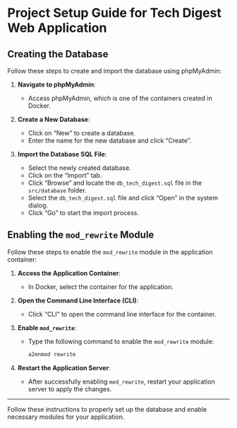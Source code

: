 # Project Setup Guide for Tech Digest Web Application

## Creating the Database

Follow these steps to create and import the database using phpMyAdmin:

1. **Navigate to phpMyAdmin**:
   - Access phpMyAdmin, which is one of the containers created in Docker.

2. **Create a New Database**:
   - Click on “New” to create a database.
   - Enter the name for the new database and click “Create”.

3. **Import the Database SQL File**:
   - Select the newly created database.
   - Click on the “Import” tab.
   - Click “Browse” and locate the `db_tech_digest.sql` file in the `src/database` folder.
   - Select the `db_tech_digest.sql` file and click “Open” in the system dialog.
   - Click “Go” to start the import process.

## Enabling the `mod_rewrite` Module

Follow these steps to enable the `mod_rewrite` module in the application container:

1. **Access the Application Container**:
   - In Docker, select the container for the application.

2. **Open the Command Line Interface (CLI)**:
   - Click “CLI” to open the command line interface for the container.

3. **Enable `mod_rewrite`**:
   - Type the following command to enable the `mod_rewrite` module:
     ```sh
     a2enmod rewrite
     ```

4. **Restart the Application Server**:
   - After successfully enabling `mod_rewrite`, restart your application server to apply the changes.

---

Follow these instructions to properly set up the database and enable necessary modules for your application.
